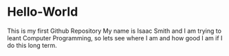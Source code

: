 # Hello-World
This is my first Github Repository 
My name is Isaac Smith and I am trying to leant Computer Programming, so lets see where I am and how good I am if I do this long term.
